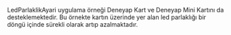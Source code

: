 LedParlaklikAyari uygulama örneği Deneyap Kart ve Deneyap Mini Kartını da desteklemektedir. Bu örnekte kartın üzerinde yer alan led parlaklığı bir döngü içinde sürekli olarak artıp azalmaktadır.
